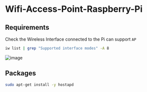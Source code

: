 # Wifi-Access-Point-Raspberry-Pi

## Requirements

Check the Wireless Interface connected to the Pi can support `AP` 

```bash
iw list | grep "Supported interface modes" -A 8
```
![image](check-interace-works.png)

## Packages

```bash
sudo apt-get install -y hostapd
```
